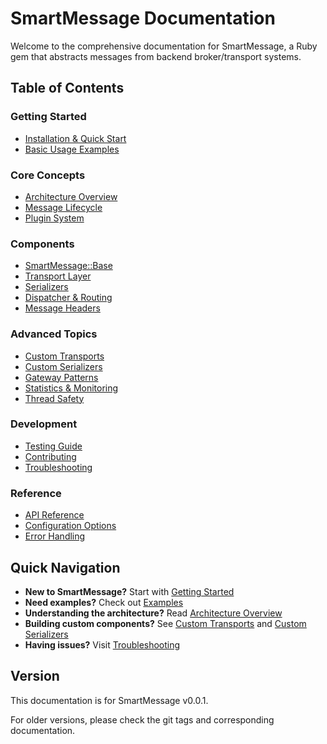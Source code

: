 # SmartMessage Documentation

Welcome to the comprehensive documentation for SmartMessage, a Ruby gem that abstracts messages from backend broker/transport systems.

## Table of Contents

### Getting Started
- [Installation & Quick Start](getting-started.md)
- [Basic Usage Examples](examples.md)

### Core Concepts  
- [Architecture Overview](architecture.md)
- [Message Lifecycle](message-lifecycle.md)
- [Plugin System](plugin-system.md)

### Components
- [SmartMessage::Base](base.md)
- [Transport Layer](transports.md) 
- [Serializers](serializers.md)
- [Dispatcher & Routing](dispatcher.md)
- [Message Headers](headers.md)

### Advanced Topics
- [Custom Transports](custom-transports.md)
- [Custom Serializers](custom-serializers.md)
- [Gateway Patterns](gateway-patterns.md)
- [Statistics & Monitoring](monitoring.md)
- [Thread Safety](thread-safety.md)

### Development
- [Testing Guide](testing.md)
- [Contributing](contributing.md)
- [Troubleshooting](troubleshooting.md)

### Reference
- [API Reference](api-reference.md)
- [Configuration Options](configuration.md)
- [Error Handling](error-handling.md)

## Quick Navigation

- **New to SmartMessage?** Start with [Getting Started](getting-started.md)
- **Need examples?** Check out [Examples](examples.md)
- **Understanding the architecture?** Read [Architecture Overview](architecture.md)
- **Building custom components?** See [Custom Transports](custom-transports.md) and [Custom Serializers](custom-serializers.md)
- **Having issues?** Visit [Troubleshooting](troubleshooting.md)

## Version

This documentation is for SmartMessage v0.0.1.

For older versions, please check the git tags and corresponding documentation.